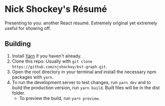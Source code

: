# Nick Shockey's Résumé

Presenting to you: another React résumé.
Extremely original yet extremely useful for showing off.

## Building

1. Install [Yarn](https://yarnpkg.com/getting-started/install) if you haven't already.
2. Clone this repo. Usually with `git clone https://github.com/njshockey/bst-graph.git`.
3. Open the root directory in your terminal
and install the necessary npm packages with `yarn`.
4. To run the development server to test changes, run `yarn dev`
and to build the production version, run `yarn build`.
Built files will be in the dist folder.
    - To preview the build, run `yarn preview`.
